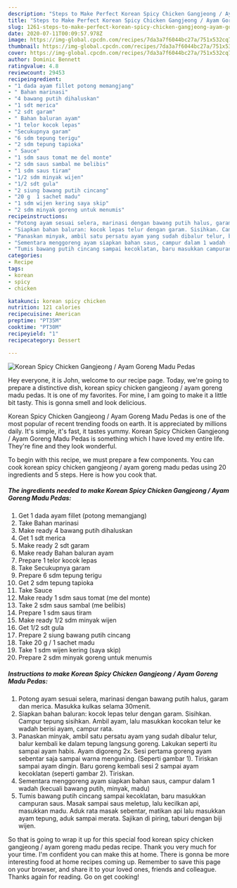 ```yaml
---
description: "Steps to Make Perfect Korean Spicy Chicken Gangjeong / Ayam Goreng Madu Pedas"
title: "Steps to Make Perfect Korean Spicy Chicken Gangjeong / Ayam Goreng Madu Pedas"
slug: 1261-steps-to-make-perfect-korean-spicy-chicken-gangjeong-ayam-goreng-madu-pedas
date: 2020-07-11T00:09:57.978Z
image: https://img-global.cpcdn.com/recipes/7da3a7f6044bc27a/751x532cq70/korean-spicy-chicken-gangjeong-ayam-goreng-madu-pedas-foto-resep-utama.jpg
thumbnail: https://img-global.cpcdn.com/recipes/7da3a7f6044bc27a/751x532cq70/korean-spicy-chicken-gangjeong-ayam-goreng-madu-pedas-foto-resep-utama.jpg
cover: https://img-global.cpcdn.com/recipes/7da3a7f6044bc27a/751x532cq70/korean-spicy-chicken-gangjeong-ayam-goreng-madu-pedas-foto-resep-utama.jpg
author: Dominic Bennett
ratingvalue: 4.8
reviewcount: 29453
recipeingredient:
- "1 dada ayam fillet potong memangjang"
- " Bahan marinasi"
- "4 bawang putih dihaluskan"
- "1 sdt merica"
- "2 sdt garam"
- " Bahan baluran ayam"
- "1 telor kocok lepas"
- "Secukupnya garam"
- "6 sdm tepung terigu"
- "2 sdm tepung tapioka"
- " Sauce"
- "1 sdm saus tomat me del monte"
- "2 sdm saus sambal me belibis"
- "1 sdm saus tiram"
- "1/2 sdm minyak wijen"
- "1/2 sdt gula"
- "2 siung bawang putih cincang"
- "20 g  1 sachet madu"
- "1 sdm wijen kering saya skip"
- "2 sdm minyak goreng untuk menumis"
recipeinstructions:
- "Potong ayam sesuai selera, marinasi dengan bawang putih halus, garam dan merica. Masukka kulkas selama 30menit."
- "Siapkan bahan baluran: kocok lepas telur dengan garam. Sisihkan. Campur tepung sisihkan. Ambil ayam, lalu masukkan kocokan telur ke wadah berisi ayam, campur rata."
- "Panaskan minyak, ambil satu persatu ayam yang sudah dibalur telur, balur kembali ke dalam tepung langsung goreng. Lakukan seperti itu sampai ayam habis. Ayam digoreng 2x. Sesi pertama goreng ayam sebentar saja sampai warna menguning. (Seperti gambar 1). Tiriskan sampai ayam dingin. Baru goreng kembali sesi 2 sampai ayam kecoklatan (seperti gambar 2). Tiriskan."
- "Sementara menggoreng ayam siapkan bahan saus, campur dalam 1 wadah (kecuali bawang putih, minyak, madu)"
- "Tumis bawang putih cincang sampai kecoklatan, baru masukkan campuran saus. Masak sampai saus meletup, lalu kecilkan api, masukkan madu. Aduk rata masak sebentar, matikan api lalu masukkan ayam tepung, aduk sampai merata. Sajikan di piring, taburi dengan biji wijen."
categories:
- Recipe
tags:
- korean
- spicy
- chicken

katakunci: korean spicy chicken 
nutrition: 121 calories
recipecuisine: American
preptime: "PT35M"
cooktime: "PT30M"
recipeyield: "1"
recipecategory: Dessert

---
```



![Korean Spicy Chicken Gangjeong / Ayam Goreng Madu Pedas](https://img-global.cpcdn.com/recipes/7da3a7f6044bc27a/751x532cq70/korean-spicy-chicken-gangjeong-ayam-goreng-madu-pedas-foto-resep-utama.jpg)

Hey everyone, it is John, welcome to our recipe page. Today, we're going to prepare a distinctive dish, korean spicy chicken gangjeong / ayam goreng madu pedas. It is one of my favorites. For mine, I am going to make it a little bit tasty. This is gonna smell and look delicious.

Korean Spicy Chicken Gangjeong / Ayam Goreng Madu Pedas is one of the most popular of recent trending foods on earth. It is appreciated by millions daily. It's simple, it's fast, it tastes yummy. Korean Spicy Chicken Gangjeong / Ayam Goreng Madu Pedas is something which I have loved my entire life. They're fine and they look wonderful.




To begin with this recipe, we must prepare a few components. You can cook korean spicy chicken gangjeong / ayam goreng madu pedas using 20 ingredients and 5 steps. Here is how you cook that.

<!--inarticleads1-->

##### The ingredients needed to make Korean Spicy Chicken Gangjeong / Ayam Goreng Madu Pedas:

1. Get 1 dada ayam fillet (potong memangjang)
1. Take  Bahan marinasi
1. Make ready 4 bawang putih dihaluskan
1. Get 1 sdt merica
1. Make ready 2 sdt garam
1. Make ready  Bahan baluran ayam
1. Prepare 1 telor kocok lepas
1. Take Secukupnya garam
1. Prepare 6 sdm tepung terigu
1. Get 2 sdm tepung tapioka
1. Take  Sauce
1. Make ready 1 sdm saus tomat (me del monte)
1. Take 2 sdm saus sambal (me belibis)
1. Prepare 1 sdm saus tiram
1. Make ready 1/2 sdm minyak wijen
1. Get 1/2 sdt gula
1. Prepare 2 siung bawang putih cincang
1. Take 20 g / 1 sachet madu
1. Take 1 sdm wijen kering (saya skip)
1. Prepare 2 sdm minyak goreng untuk menumis




<!--inarticleads2-->

##### Instructions to make Korean Spicy Chicken Gangjeong / Ayam Goreng Madu Pedas:

1. Potong ayam sesuai selera, marinasi dengan bawang putih halus, garam dan merica. Masukka kulkas selama 30menit.
1. Siapkan bahan baluran: kocok lepas telur dengan garam. Sisihkan. Campur tepung sisihkan. Ambil ayam, lalu masukkan kocokan telur ke wadah berisi ayam, campur rata.
1. Panaskan minyak, ambil satu persatu ayam yang sudah dibalur telur, balur kembali ke dalam tepung langsung goreng. Lakukan seperti itu sampai ayam habis. Ayam digoreng 2x. Sesi pertama goreng ayam sebentar saja sampai warna menguning. (Seperti gambar 1). Tiriskan sampai ayam dingin. Baru goreng kembali sesi 2 sampai ayam kecoklatan (seperti gambar 2). Tiriskan.
1. Sementara menggoreng ayam siapkan bahan saus, campur dalam 1 wadah (kecuali bawang putih, minyak, madu)
1. Tumis bawang putih cincang sampai kecoklatan, baru masukkan campuran saus. Masak sampai saus meletup, lalu kecilkan api, masukkan madu. Aduk rata masak sebentar, matikan api lalu masukkan ayam tepung, aduk sampai merata. Sajikan di piring, taburi dengan biji wijen.




So that is going to wrap it up for this special food korean spicy chicken gangjeong / ayam goreng madu pedas recipe. Thank you very much for your time. I'm confident you can make this at home. There is gonna be more interesting food at home recipes coming up. Remember to save this page on your browser, and share it to your loved ones, friends and colleague. Thanks again for reading. Go on get cooking!
